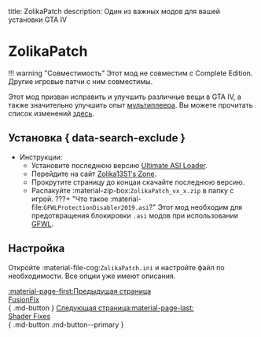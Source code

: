 title: ZolikaPatch
description: Один из важных модов для вашей установки GTA IV

# ZolikaPatch
!!! warning "Совместимость" 
    Этот мод не совместим с Complete Edition. Другие игровые патчи с ним совместимы.

Этот мод призван исправить и улучшить различные вещи в GTA IV, а также значительно улучшить опыт [мультиплеера](../multiplayer.md). Вы можете прочитать список изменений [здесь](https://zolika1351.pages.dev/mods/ivpatch).

## Установка { data-search-exclude }
- Инструкции:
    * Установите последнюю версию [Ultimate ASI Loader](../../mod-dependencies/#ultimate-asi-loader).
    * Перейдите на сайт [Zolika1351's Zone](https://zolika1351.pages.dev/mods/ivpatch).
    * Прокрутите страницу до концаи скачайте последнюю версию.
    * Распакуйте :material-zip-box:`ZolikaPatch_vx_x.zip` в папку с игрой.
    ???+ "Что такое :material-file:`GFWLProtectionDisabler2019.asi`?"
        Этот мод необходим для предотвращения блокировки `.asi` модов при использовании [GFWL](../../multiplayer/#games-for-windows-live).

## Настройка
Откройте :material-file-cog:`ZolikaPatch.ini` и настройте файл по необходимости. Все опции уже имеют описания.

[:material-page-first:Предыдущая страница <br>FusionFix</br>](fusionfix.md){ .md-button } [Следующая страница:material-page-last: <br>Shader Fixes</br>](shader-fixes.md){ .md-button .md-button--primary }